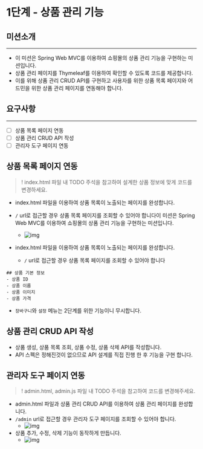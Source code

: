 # 1단계 - 상품 관리 기능

## 미션소개

---

-   이 미션은 Spring Web MVC를 이용하여 쇼핑몰의 상품 관리 기능을 구현하는 미션입니다.
-   상품 관리 페이지를 Thymeleaf를 이용하여 확인할 수 있도록 코드를 제공합니다.
-   이를 위해 상품 관리 CRUD API를 구현하고 사용자를 위한 상품 목록 페이지와 어드민을 위한 상품 관리 페이지를 연동해야 합니다.

## 요구사항

---

-   [ ] 상품 목록 페이지 연동
-   [ ] 상품 관리 CRUD API 작성
-   [ ] 관리자 도구 페이지 연동

## 상품 목록 페이지 연동

> ! index.html 파일 내 TODO 주석을 참고하여 설계한 상품 정보에 맞게 코드를 변경하세요.

-   index.html 파일을 이용하여 상품 목록이 노출되는 페이지를 완성합니다.
-   `/` url로 접근할 경우 상품 목록 페이지를 조회할 수 있어야 합니다이 미션은 Spring Web MVC를 이용하여 쇼핑몰의 상품 관리 기능을 구현하는 미션입니다.

    -   ![img](https://techcourse-storage.s3.ap-northeast-2.amazonaws.com/ae0f63d0601844cface0034869758e21)

-   index.html 파일을 이용하여 상품 목록이 노출되는 페이지를 완성합니다.
    -   `/` url로 접근할 경우 상품 목록 페이지를 조회할 수 있어야 합니다

```
## 상품 기본 정보
- 상품 ID
- 상품 이름
- 상품 이미지
- 상품 가격
```

-   `장바구니`와 `설정` 메뉴는 2단계를 위한 기능이니 무시합니다.

## 상품 관리 CRUD API 작성

-   상품 생성, 상품 목록 조회, 상품 수정, 상품 삭제 API를 작성합니다.
-   API 스펙은 정해진것이 없으므로 API 설계를 직접 진행 한 후 기능을 구현 합니다.

## 관리자 도구 페이지 연동

> ! admin.html, admin.js 파일 내 TODO 주석을 참고하여 코드를 변경해주세요.

-   admin.html 파일과 상품 관리 CRUD API를 이용하여 상품 관리 페이지를 완성합니다.
-   `/admin` url로 접근할 경우 관리자 도구 페이지를 조회할 수 있어야 합니다.
    -   ![img](https://techcourse-storage.s3.ap-northeast-2.amazonaws.com/853b14129c9d48fbaac1bb08dadc2d5d)
-   상품 추가, 수정, 삭제 기능이 동작하게 만듭니다.
    -   ![img](https://techcourse-storage.s3.ap-northeast-2.amazonaws.com/7425fbb7f1694893a2ae65462f06d4d0)
